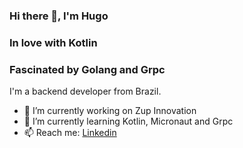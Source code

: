 ### Hi there 👋, I'm Hugo

### In love with Kotlin

### Fascinated by Golang and Grpc

I'm a backend developer from Brazil.

- 🔭 I’m currently working on Zup Innovation
- 🌱 I’m currently learning Kotlin, Micronaut and Grpc
- 📫 Reach me: [Linkedin](https://www.linkedin.com/in/hugo-vallada/)
<!--
**hugovallada/hugovallada** is a ✨ _special_ ✨ repository because its `README.md` (this file) appears on your GitHub profile.

Here are some ideas to get you started:

- 🔭 I’m currently working on ...
- 🌱 I’m currently learning ...
- 👯 I’m looking to collaborate on ...
- 🤔 I’m looking for help with ...
- 💬 Ask me about ...
- 📫 How to reach me: ...
- 😄 Pronouns: ...
- ⚡ Fun fact: ...
-->
